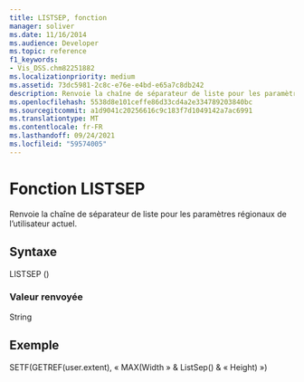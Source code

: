 ```yaml
---
title: LISTSEP, fonction
manager: soliver
ms.date: 11/16/2014
ms.audience: Developer
ms.topic: reference
f1_keywords:
- Vis_DSS.chm82251882
ms.localizationpriority: medium
ms.assetid: 73dc5981-2c8c-e76e-e4bd-e65a7c8db242
description: Renvoie la chaîne de séparateur de liste pour les paramètres régionaux de l’utilisateur actuel.
ms.openlocfilehash: 5538d8e101ceffe86d33cd4a2e334789203840bc
ms.sourcegitcommit: a1d9041c20256616c9c183f7d1049142a7ac6991
ms.translationtype: MT
ms.contentlocale: fr-FR
ms.lasthandoff: 09/24/2021
ms.locfileid: "59574005"
---
```

# <a name="listsep-function"></a>Fonction LISTSEP

Renvoie la chaîne de séparateur de liste pour les paramètres régionaux de l’utilisateur actuel.
  
## <a name="syntax"></a>Syntaxe

LISTSEP ()
  
### <a name="return-value"></a>Valeur renvoyée

String
  
## <a name="example"></a>Exemple

SETF(GETREF(user.extent), « MAX(Width » &amp; ListSep() &amp; « Height) ») 
  

